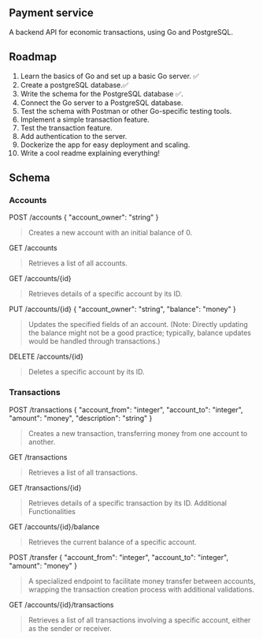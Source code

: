 ## Payment service

A backend API for economic transactions, using Go and PostgreSQL.

## Roadmap

1. Learn the basics of Go and set up a basic Go server. ✅
2. Create a postgreSQL database.✅
3. Write the schema for the PostgreSQL database ✅.
4. Connect the Go server to a PostgreSQL database.
5. Test the schema with Postman or other Go-specific testing tools.
6. Implement a simple transaction feature.
7. Test the transaction feature.
8. Add authentication to the server.
9. Dockerize the app for easy deployment and scaling.
10. Write a cool readme explaining everything!


## Schema

### Accounts

POST /accounts { "account_owner": "string" }

> Creates a new account with an initial balance of 0.

GET /accounts

> Retrieves a list of all accounts.

GET /accounts/{id}

> Retrieves details of a specific account by its ID.

PUT /accounts/{id} { "account_owner": "string", "balance": "money" }

> Updates the specified fields of an account. (Note: Directly updating the balance might not be a good practice; typically, balance updates would be handled through transactions.)

DELETE /accounts/{id}

> Deletes a specific account by its ID.


### Transactions

POST /transactions { "account_from": "integer", "account_to": "integer", "amount": "money", "description": "string" }

> Creates a new transaction, transferring money from one account to another.

GET /transactions

> Retrieves a list of all transactions.

GET /transactions/{id}

> Retrieves details of a specific transaction by its ID.
Additional Functionalities

GET /accounts/{id}/balance

> Retrieves the current balance of a specific account.

POST /transfer { "account_from": "integer", "account_to": "integer", "amount": "money" }

> A specialized endpoint to facilitate money transfer between accounts, wrapping the transaction creation process with additional validations.

GET /accounts/{id}/transactions

> Retrieves a list of all transactions involving a specific account, either as the sender or receiver.